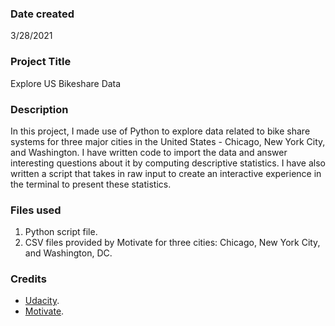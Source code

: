 ### Date created
3/28/2021

### Project Title
Explore US Bikeshare Data

### Description
In this project, I made use of Python to explore data related to bike share systems for three major cities in the United States - Chicago, New York City, and Washington. I have written code to import the data and answer interesting questions about it by computing descriptive statistics. I have also written a script that takes in raw input to create an interactive experience in the terminal to present these statistics.

### Files used
1. Python script file.
2. CSV files provided by Motivate for three cities: Chicago, New York City, and Washington, DC.

### Credits
* [Udacity](www.udacity.com).
* [Motivate](www.motivateco.com).
